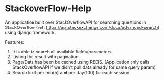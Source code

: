 # StackoverFlow-Help

An application built over StackOverflowAPI for searching questions in StackOverflow (ref: https://api.stackexchange.com/docs/advanced-search) using django framework.


Features:
1) It is able to search all available fields/parameters. 
2) Listing the result with pagination.
3) Page/Data has been be cached using REDIS. (Application only calls StackOverflowAPI if we didn't pull data already for same query param)
4) Search limit per min(5) and per day(100) for each session.
